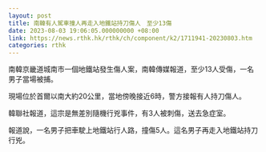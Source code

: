 ```yaml
---
layout: post
title: 南韓有人駕車撞人再走入地鐵站持刀傷人　至少13傷
date: 2023-08-03 19:06:05.000000000 +08:00
link: https://news.rthk.hk/rthk/ch/component/k2/1711941-20230803.htm
categories: rthk
---
```


南韓京畿道城南市一個地鐵站發生傷人案，南韓傳媒報道，至少13人受傷，一名男子當場被捕。

現場位於首爾以南大約20公里，當地傍晚接近6時，警方接報有人持刀傷人。

韓聯社報道，這宗是無差別隨機行兇事件，有3人被刺傷，送去急症室。

報道說，一名男子把車駛上地鐵站行人路，撞傷5人。這名男子再走入地鐵站持刀行兇。
